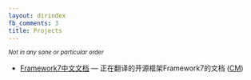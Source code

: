 ```yaml
---
layout: dirindex
fb_comments: 3
title: Projects
---
```


<small>*Not in any sane or particular order*</small>

- [Framework7中文文档]() — 正在翻译的开源框架Framework7的文档 ([CM](https://www.zybuluo.com/kirkzwy/note/16048))

